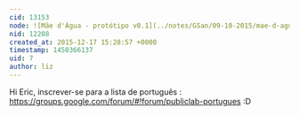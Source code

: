 ```yaml
---
cid: 13153
node: ![Mãe d'Água - protótipo v0.1](../notes/GSan/09-10-2015/mae-d-agua-prototipo-v0-1)
nid: 12208
created_at: 2015-12-17 15:28:57 +0000
timestamp: 1450366137
uid: 7
author: liz
---
```


Hi Eric, 
inscrever-se para a lista de português : https://groups.google.com/forum/#!forum/publiclab-portugues
:D